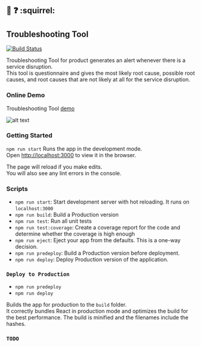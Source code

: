 ## :feet: :question: :squirrel:

## Troubleshooting Tool

[![Build Status](https://travis-ci.org/AhmadKabakibi/troubleshooting-tool.svg?branch=master)](https://travis-ci.org/AhmadKabakibi/troubleshooting-tool)

Troubleshooting Tool for product generates an alert whenever there is a service disruption.<br>
This tool is questionnaire and gives the most likely root cause, possible root causes,
and root causes that are not likely at all for the service disruption.

### Online Demo

Troubleshooting Tool [demo](https://ahmadkabakibi.github.io/troubleshooting-tool)

![alt text](
https://docs.google.com/drawings/d/e/2PACX-1vT1bxXPmuxcWvOxe1d5mTRpFOkEBepdk8f0NGm6cKgcEtb5bry4-jGtCxC0djMzQoqkXtInge1OU2Kz/pub?w=960&h=720)

### Getting Started

`npm run start` Runs the app in the development mode.<br>
Open [http://localhost:3000](http://localhost:3000) to view it in the browser.

The page will reload if you make edits.<br>
You will also see any lint errors in the console.

### Scripts

- `npm run start`: Start development server with hot reloading. It runs on `localhost:3000`
- `npm run build`: Build a Production version
- `npm run test`: Run all unit tests
- `npm run test:coverage`: Create a coverage report for the code and determine whether the coverage is high enough
- `npm run eject`: Eject your app from the defaults. This is a one-way decision.
- `npm run predeploy`: Build a Production version before deployment.
- `npm run deploy`: Deploy Production version of the application.

### `Deploy to Production`

- `npm run predeploy`
- `npm run deploy`

Builds the app for production to the `build` folder.<br>
It correctly bundles React in production mode and optimizes the build for the best performance.
The build is minified and the filenames include the hashes.<br>


### `TODO`
